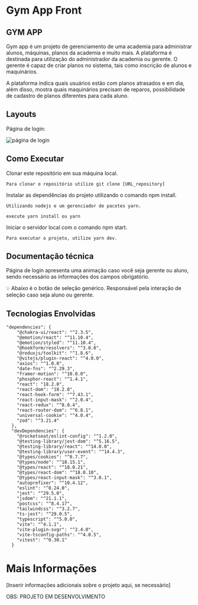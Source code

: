 # Gym App Front

## GYM APP

Gym app é um projeto de gerenciamento de uma academia para administrar alunos, máquinas, planos da academia e muito mais. A plataforma é destinada para utilização do administrador da academia ou gerente. O gerente é capaz de criar planos no sistema, tais como inscrição de alunos e maquinários.

A plataforma indica quais usuários estão com planos atrasados e em dia, além disso, mostra quais maquinários precisam de reparos, possibilidade de cadastro de planos diferentes para cada aluno.

## Layouts

Página de login:

![página de login](images/minha_imagem.png)

## Como Executar

Clonar este repositório em sua máquina local.

```
Para clonar o repositório utilize git clone [URL_repository]
```

Instalar as dependências do projeto utilizando o comando npm install.

```
Utilizando nodejs e um gerenciador de pacotes yarn.

execute yarn install ou yarn

```

Iniciar o servidor local com o comando npm start.

```
Para executar o projeto, utilize yarn dev.

```

## Documentação técnica

Página de login apresenta uma animação caso você seja gerente ou aluno, sendo necessário as informações dos campos obrigatório.

<aside>
💡 Abaixo é o botão de seleção genérico. Responsável pela interação de seleção caso seja aluno ou gerente.

</aside>

## Tecnologias Envolvidas

```
"dependencies": {
    "@chakra-ui/react": "^2.3.5",
    "@emotion/react": "^11.10.4",
    "@emotion/styled": "^11.10.4",
    "@hookform/resolvers": "^3.0.0",
    "@reduxjs/toolkit": "^1.8.6",
    "@vitejs/plugin-react": "^4.0.0",
    "axios": "^1.0.0",
    "date-fns": "^2.29.3",
    "framer-motion": "^10.0.0",
    "phosphor-react": "^1.4.1",
    "react": "18.2.0",
    "react-dom": "18.2.0",
    "react-hook-form": "^7.43.1",
    "react-input-mask": "^2.0.4",
    "react-redux": "^8.0.4",
    "react-router-dom": "^6.8.1",
    "universal-cookie": "^4.0.4",
    "zod": "^3.21.4"
  },
  "devDependencies": {
    "@rocketseat/eslint-config": "^1.2.0",
    "@testing-library/jest-dom": "^5.16.5",
    "@testing-library/react": "^14.0.0",
    "@testing-library/user-event": "^14.4.3",
    "@types/cookies": "^0.7.7",
    "@types/node": "^18.15.1",
    "@types/react": "^18.0.21",
    "@types/react-dom": "^18.0.10",
    "@types/react-input-mask": "^3.0.1",
    "autoprefixer": "^10.4.12",
    "eslint": "^8.24.0",
    "jest": "^29.5.0",
    "jsdom": "^21.1.1",
    "postcss": "^8.4.17",
    "tailwindcss": "^3.2.7",
    "ts-jest": "^29.0.5",
    "typescript": "^5.0.0",
    "vite": "^4.1.1",
    "vite-plugin-svgr": "^2.4.0",
    "vite-tsconfig-paths": "^4.0.5",
    "vitest": "^0.30.1"
  }

```

# Mais Informações

[Inserir informações adicionais sobre o projeto aqui, se necessário]

OBS: PROJETO EM DESENVOLVIMENTO

